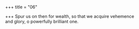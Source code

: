 +++
title = "06"

+++
Spur us on then for wealth, so that we acquire vehemence  
and glory, o powerfully brilliant one.  